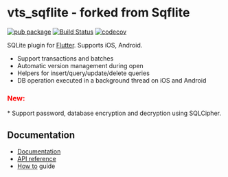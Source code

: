 # vts_sqflite - forked from Sqflite

[![pub package](https://img.shields.io/pub/v/sqflite.svg)](https://pub.dev/packages/sqflite)
[![Build Status](https://travis-ci.org/tekartik/sqflite.svg?branch=master)](https://travis-ci.org/tekartik/sqflite)
[![codecov](https://codecov.io/gh/tekartik/sqflite/branch/master/graph/badge.svg)](https://codecov.io/gh/tekartik/sqflite)

SQLite plugin for [Flutter](https://flutter.io).
Supports iOS, Android.

* Support transactions and batches
* Automatic version management during open
* Helpers for insert/query/update/delete queries
* DB operation executed in a background thread on iOS and Android  
<h3 style="color:red">New: </h3>
* Support password, database encryption and decryption using SQLCipher.

[//]: # (* Linux/Windows/DartVM support using [sqflite_common_ffi]&#40;https://pub.dev/packages/sqflite_common_ffi&#41;)

## Documentation

* [Documentation](https://github.com/tekartik/sqflite/blob/master/sqflite/README.md)
* [API reference](https://pub.dartlang.org/documentation/sqflite/latest/sqflite/sqflite-library.html)
* [How to](https://github.com/tekartik/sqflite/blob/master/sqflite/doc/how_to.md) guide
